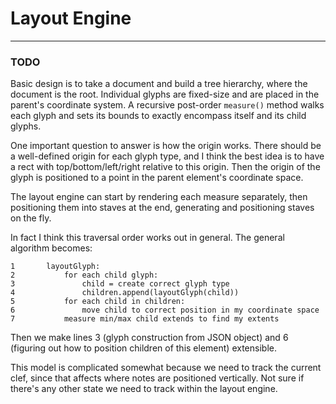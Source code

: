 
Layout Engine
=============

---

### TODO

Basic design is to take a document and build a tree hierarchy, where the 
document is the root. Individual glyphs are fixed-size and are placed in
the parent's coordinate system. A recursive post-order `measure()`
method walks each glyph and sets its bounds to exactly encompass itself
and its child glyphs. 

One important question to answer is how the origin works. There should
be a well-defined origin for each glyph type, and I think the best idea
is to have a rect with top/bottom/left/right relative to this origin.
Then the origin of the glyph is positioned to a point in the parent
element's coordinate space.

The layout engine can start by rendering each measure separately, then
positioning them into staves at the end, generating and positioning
staves on the fly. 

In fact I think this traversal order works out in general. The general
algorithm becomes:

    1       layoutGlyph:
    2           for each child glyph:
    3               child = create correct glyph type
    4               children.append(layoutGlyph(child))
    5           for each child in children:
    6               move child to correct position in my coordinate space
    7           measure min/max child extends to find my extents
        
Then we make lines 3 (glyph construction from JSON object) and
6 (figuring out how to position children of this element) extensible.

This model is complicated somewhat because we need to track the current
clef, since that affects where notes are positioned vertically. Not sure
if there's any other state we need to track within the layout engine.

